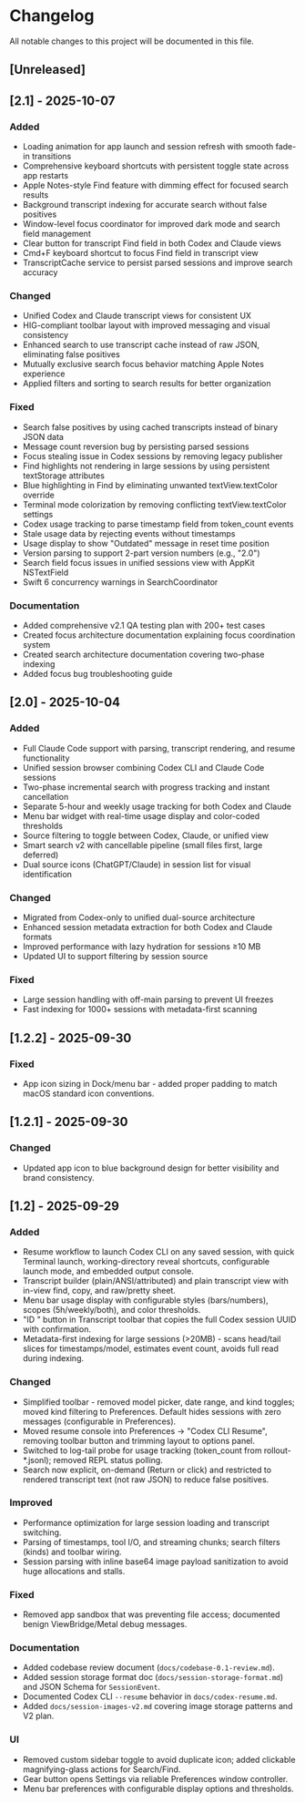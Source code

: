 # Changelog

All notable changes to this project will be documented in this file.

## [Unreleased]

## [2.1] - 2025-10-07

### Added
- Loading animation for app launch and session refresh with smooth fade-in transitions
- Comprehensive keyboard shortcuts with persistent toggle state across app restarts
- Apple Notes-style Find feature with dimming effect for focused search results
- Background transcript indexing for accurate search without false positives
- Window-level focus coordinator for improved dark mode and search field management
- Clear button for transcript Find field in both Codex and Claude views
- Cmd+F keyboard shortcut to focus Find field in transcript view
- TranscriptCache service to persist parsed sessions and improve search accuracy

### Changed
- Unified Codex and Claude transcript views for consistent UX
- HIG-compliant toolbar layout with improved messaging and visual consistency
- Enhanced search to use transcript cache instead of raw JSON, eliminating false positives
- Mutually exclusive search focus behavior matching Apple Notes experience
- Applied filters and sorting to search results for better organization

### Fixed
- Search false positives by using cached transcripts instead of binary JSON data
- Message count reversion bug by persisting parsed sessions
- Focus stealing issue in Codex sessions by removing legacy publisher
- Find highlights not rendering in large sessions by using persistent textStorage attributes
- Blue highlighting in Find by eliminating unwanted textView.textColor override
- Terminal mode colorization by removing conflicting textView.textColor settings
- Codex usage tracking to parse timestamp field from token_count events
- Stale usage data by rejecting events without timestamps
- Usage display to show "Outdated" message in reset time position
- Version parsing to support 2-part version numbers (e.g., "2.0")
- Search field focus issues in unified sessions view with AppKit NSTextField
- Swift 6 concurrency warnings in SearchCoordinator

### Documentation
- Added comprehensive v2.1 QA testing plan with 200+ test cases
- Created focus architecture documentation explaining focus coordination system
- Created search architecture documentation covering two-phase indexing
- Added focus bug troubleshooting guide

## [2.0] - 2025-10-04

### Added
- Full Claude Code support with parsing, transcript rendering, and resume functionality
- Unified session browser combining Codex CLI and Claude Code sessions
- Two-phase incremental search with progress tracking and instant cancellation
- Separate 5-hour and weekly usage tracking for both Codex and Claude
- Menu bar widget with real-time usage display and color-coded thresholds
- Source filtering to toggle between Codex, Claude, or unified view
- Smart search v2 with cancellable pipeline (small files first, large deferred)
- Dual source icons (ChatGPT/Claude) in session list for visual identification

### Changed
- Migrated from Codex-only to unified dual-source architecture
- Enhanced session metadata extraction for both Codex and Claude formats
- Improved performance with lazy hydration for sessions ≥10 MB
- Updated UI to support filtering by session source

### Fixed
- Large session handling with off-main parsing to prevent UI freezes
- Fast indexing for 1000+ sessions with metadata-first scanning

## [1.2.2] - 2025-09-30

### Fixed
- App icon sizing in Dock/menu bar - added proper padding to match macOS standard icon conventions.

## [1.2.1] - 2025-09-30

### Changed
- Updated app icon to blue background design for better visibility and brand consistency.

## [1.2] - 2025-09-29

### Added
- Resume workflow to launch Codex CLI on any saved session, with quick Terminal launch, working-directory reveal shortcuts, configurable launch mode, and embedded output console.
- Transcript builder (plain/ANSI/attributed) and plain transcript view with in-view find, copy, and raw/pretty sheet.
- Menu bar usage display with configurable styles (bars/numbers), scopes (5h/weekly/both), and color thresholds.
- "ID <first6>" button in Transcript toolbar that copies the full Codex session UUID with confirmation.
- Metadata-first indexing for large sessions (>20MB) - scans head/tail slices for timestamps/model, estimates event count, avoids full read during indexing.

### Changed
- Simplified toolbar - removed model picker, date range, and kind toggles; moved kind filtering to Preferences. Default hides sessions with zero messages (configurable in Preferences).
- Moved resume console into Preferences → "Codex CLI Resume", removing toolbar button and trimming layout to options panel.
- Switched to log-tail probe for usage tracking (token_count from rollout-*.jsonl); removed REPL status polling.
- Search now explicit, on-demand (Return or click) and restricted to rendered transcript text (not raw JSON) to reduce false positives.

### Improved
- Performance optimization for large session loading and transcript switching.
- Parsing of timestamps, tool I/O, and streaming chunks; search filters (kinds) and toolbar wiring.
- Session parsing with inline base64 image payload sanitization to avoid huge allocations and stalls.

### Fixed
- Removed app sandbox that was preventing file access; documented benign ViewBridge/Metal debug messages.

### Documentation
- Added codebase review document (`docs/codebase-0.1-review.md`).
- Added session storage format doc (`docs/session-storage-format.md`) and JSON Schema for `SessionEvent`.
- Documented Codex CLI `--resume` behavior in `docs/codex-resume.md`.
- Added `docs/session-images-v2.md` covering image storage patterns and V2 plan.

### UI
- Removed custom sidebar toggle to avoid duplicate icon; added clickable magnifying-glass actions for Search/Find.
- Gear button opens Settings via reliable Preferences window controller.
- Menu bar preferences with configurable display options and thresholds.
